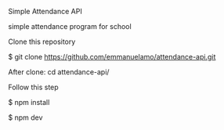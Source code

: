  Simple Attendance API 




simple attendance program for school 


Clone this repository


$ git clone https://github.com/emmanuelamo/attendance-api.git


After clone: cd attendance-api/



Follow this step


$ npm install


$ npm dev
